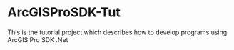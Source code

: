 # ArcGISProSDK-Tut
This is the tutorial project which describes how to develop programs using ArcGIS Pro SDK .Net

